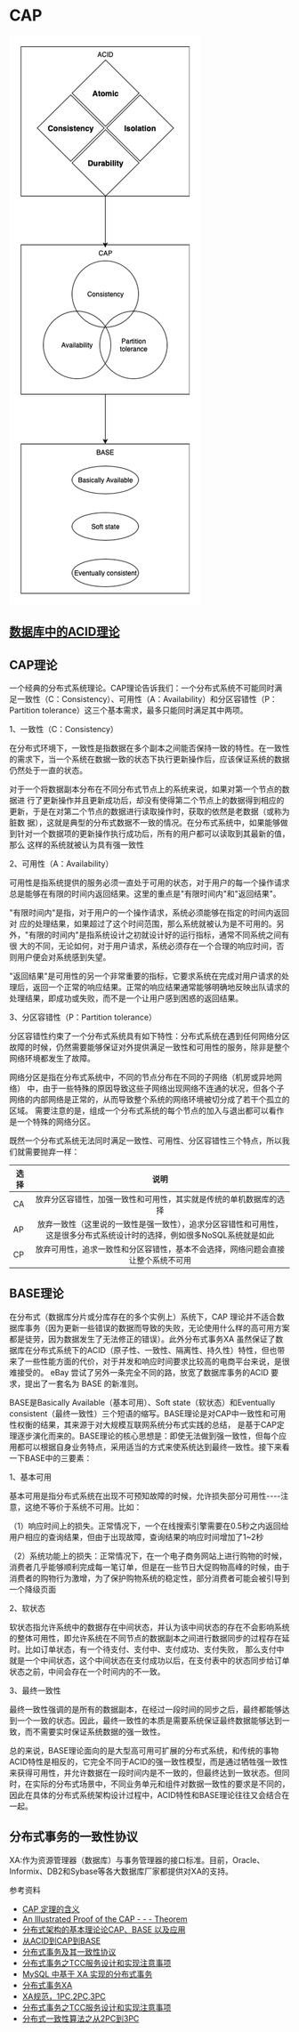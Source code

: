 # CAP


![数据一致性发展示意图](images/acid-cap-base.png '数据一致性发展示意图')

## [数据库中的ACID理论](../../databases/mysql/chapter05.md)

## CAP理论

一个经典的分布式系统理论。CAP理论告诉我们：一个分布式系统不可能同时满足一致性（C：Consistency）、可用性（A：Availability）和分区容错性（P：Partition tolerance）这三个基本需求，最多只能同时满足其中两项。

1、一致性（C：Consistency）

在分布式环境下，一致性是指数据在多个副本之间能否保持一致的特性。在一致性的需求下，当一个系统在数据一致的状态下执行更新操作后，应该保证系统的数据仍然处于一直的状态。

对于一个将数据副本分布在不同分布式节点上的系统来说，如果对第一个节点的数据进 行了更新操作并且更新成功后，却没有使得第二个节点上的数据得到相应的更新，于是在对第二个节点的数据进行读取操作时，获取的依然是老数据（或称为脏数 据），这就是典型的分布式数据不一致的情况。在分布式系统中，如果能够做到针对一个数据项的更新操作执行成功后，所有的用户都可以读取到其最新的值，那么 这样的系统就被认为具有强一致性

2、可用性（A：Availability）

可用性是指系统提供的服务必须一直处于可用的状态，对于用户的每一个操作请求总是能够在有限的时间内返回结果。这里的重点是"有限时间内"和"返回结果"。

"有限时间内"是指，对于用户的一个操作请求，系统必须能够在指定的时间内返回对 应的处理结果，如果超过了这个时间范围，那么系统就被认为是不可用的。另外，"有限的时间内"是指系统设计之初就设计好的运行指标，通常不同系统之间有很 大的不同，无论如何，对于用户请求，系统必须存在一个合理的响应时间，否则用户便会对系统感到失望。

"返回结果"是可用性的另一个非常重要的指标，它要求系统在完成对用户请求的处理后，返回一个正常的响应结果。正常的响应结果通常能够明确地反映出队请求的处理结果，即成功或失败，而不是一个让用户感到困惑的返回结果。

3、分区容错性（P：Partition tolerance）

分区容错性约束了一个分布式系统具有如下特性：分布式系统在遇到任何网络分区故障的时候，仍然需要能够保证对外提供满足一致性和可用性的服务，除非是整个网络环境都发生了故障。

网络分区是指在分布式系统中，不同的节点分布在不同的子网络（机房或异地网络） 中，由于一些特殊的原因导致这些子网络出现网络不连通的状况，但各个子网络的内部网络是正常的，从而导致整个系统的网络环境被切分成了若干个孤立的区域。 需要注意的是，组成一个分布式系统的每个节点的加入与退出都可以看作是一个特殊的网络分区。

既然一个分布式系统无法同时满足一致性、可用性、分区容错性三个特点，所以我们就需要抛弃一样：

选择|说明
---|:--:
CA|放弃分区容错性，加强一致性和可用性，其实就是传统的单机数据库的选择
AP|放弃一致性（这里说的一致性是强一致性），追求分区容错性和可用性，这是很多分布式系统设计时的选择，例如很多NoSQL系统就是如此
CP|放弃可用性，追求一致性和分区容错性，基本不会选择，网络问题会直接让整个系统不可用


## BASE理论

在分布式（数据库分片或分库存在的多个实例上）系统下，CAP 理论并不适合数据库事务（因为更新一些错误的数据而导致的失败，无论使用什么样的高可用方案都是徒劳，因为数据发生了无法修正的错误）。此外分布式事务XA 虽然保证了数据库在分布式系统下的ACID（原子性、一致性、隔离性、持久性）特性，但也带来了一些性能方面的代价，对于并发和响应时间要求比较高的电商平台来说，是很难接受的。
eBay 尝试了另外一条完全不同的路，放宽了数据库事务的ACID 要求，提出了一套名为 BASE 的新准则。

BASE是Basically Available（基本可用）、Soft state（软状态）和Eventually consistent（最终一致性）三个短语的缩写。BASE理论是对CAP中一致性和可用性权衡的结果，其来源于对大规模互联网系统分布式实践的总结， 是基于CAP定理逐步演化而来的。BASE理论的核心思想是：即使无法做到强一致性，但每个应用都可以根据自身业务特点，采用适当的方式来使系统达到最终一致性。接下来看一下BASE中的三要素：

1、基本可用

基本可用是指分布式系统在出现不可预知故障的时候，允许损失部分可用性----注意，这绝不等价于系统不可用。比如：

（1）响应时间上的损失。正常情况下，一个在线搜索引擎需要在0.5秒之内返回给用户相应的查询结果，但由于出现故障，查询结果的响应时间增加了1~2秒

（2）系统功能上的损失：正常情况下，在一个电子商务网站上进行购物的时候，消费者几乎能够顺利完成每一笔订单，但是在一些节日大促购物高峰的时候，由于消费者的购物行为激增，为了保护购物系统的稳定性，部分消费者可能会被引导到一个降级页面

2、软状态

软状态指允许系统中的数据存在中间状态，并认为该中间状态的存在不会影响系统的整体可用性，即允许系统在不同节点的数据副本之间进行数据同步的过程存在延时。比如订单状态，有一个待支付、支付中、支付成功、支付失败， 那么支付中就是一个中间状态，这个中间状态在支付成功以后，在支付表中的状态同步给订单状态之前，中间会存在一个时间内的不一致。

3、最终一致性

最终一致性强调的是所有的数据副本，在经过一段时间的同步之后，最终都能够达到一个一致的状态。因此，最终一致性的本质是需要系统保证最终数据能够达到一致，而不需要实时保证系统数据的强一致性。

总的来说，BASE理论面向的是大型高可用可扩展的分布式系统，和传统的事物ACID特性是相反的，它完全不同于ACID的强一致性模型，而是通过牺牲强一致性来获得可用性，并允许数据在一段时间内是不一致的，但最终达到一致状态。但同时，在实际的分布式场景中，不同业务单元和组件对数据一致性的要求是不同的，因此在具体的分布式系统架构设计过程中，ACID特性和BASE理论往往又会结合在一起。

## 分布式事务的一致性协议

XA:作为资源管理器（数据库）与事务管理器的接口标准。目前，Oracle、Informix、DB2和Sybase等各大数据库厂家都提供对XA的支持。


参考资料
- [CAP 定理的含义](http://www.ruanyifeng.com/blog/2018/07/cap.html)
- [An Illustrated Proof of the CAP - - - Theorem](https://mwhittaker.github.io/blog/an_illustrated_proof_of_the_cap_theorem/)
- [分布式架构的基本理论论CAP、BASE 以及应用](https://www.jianshu.com/p/ee1f567e4bd8)
- [从ACID到CAP到BASE](https://segmentfault.com/a/1190000004468442)
- [分布式事务及其一致性协议](https://segmentfault.com/a/1190000015437715)
- [分布式事务之TCC服务设计和实现注意事项](https://segmentfault.com/a/1190000015612188)
- [MySQL 中基于 XA 实现的分布式事务](https://blog.51cto.com/1374115/2140150)
- [分布式事务XA](https://www.cnblogs.com/zengkefu/p/5742617.html)
- [XA规范，1PC,2PC,3PC](https://www.jianshu.com/p/28f1869500fa)
- [分布式事务之TCC服务设计和实现注意事项](https://segmentfault.com/a/1190000015612188)
- [分布式一致性算法之从2PC到3PC](https://www.jianshu.com/p/2bcf2c8c726a)
